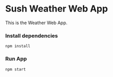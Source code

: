 # Sush Weather Web App

This is the Weather Web App.

### Install dependencies

```
npm install
```

### Run App

```
npm start
```
